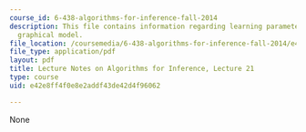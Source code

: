 ```yaml
---
course_id: 6-438-algorithms-for-inference-fall-2014
description: This file contains information regarding learning parameters of an undirected
  graphical model.
file_location: /coursemedia/6-438-algorithms-for-inference-fall-2014/e42e8ff4f0e8e2addf43de42d4f96062_MIT6_438F14_Lec21.pdf
file_type: application/pdf
layout: pdf
title: Lecture Notes on Algorithms for Inference, Lecture 21
type: course
uid: e42e8ff4f0e8e2addf43de42d4f96062

---
```

None